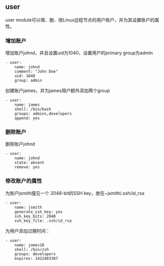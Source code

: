 ## user

user module可以增、删、改Linux远程节点的用户账户，并为其设置账户的属性。


### 增加账户

增加账户johnd，并且设置uid为1040，设置用户的primary group为admin

```
- user:
    name: johnd
    comment: "John Doe"
    uid: 1040
    group: admin
```

创建账户james，并为james用户额外添加两个group

```
- user:
    name: james
    shell: /bin/bash
    groups: admins,developers
    append: yes
```

### 删除账户

删除账户johnd

```
- user:
    name: johnd
    state: absent
    remove: yes
```

### 修改账户的属性

为账户jsmith撞见一个 2048-bit的SSH key，放在~jsmith/.ssh/id_rsa

```
- user:
    name: jsmith
    generate_ssh_key: yes
    ssh_key_bits: 2048
    ssh_key_file: .ssh/id_rsa
```

为用户添加过期时间：

```
- user:
    name: james18
    shell: /bin/zsh
    groups: developers
    expires: 1422403387
```
